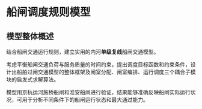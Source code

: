 # 船闸调度规则模型
## 模型整体概述
结合船闸交通运行规则，建立实用的内河**单级复线**船闸交通模型。

考虑平衡船闸交通负荷与服务质量的时间约束，提出调度目标函数和约束条件，设计出船舶过闸交通模型的整体框架及闸室分配、闸室编排、运行调度三个耦合子模块的启发式求解算法。

模型用京杭运河施桥船闸和淮安船闸进行验证，结果能够准确反映船闸实际运行状况，可用于分析不同条件下的船闸运行状态和最大通过能力。
